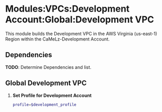 # Modules:VPCs:Development Account:Global:Development VPC

This module builds the Development VPC in the AWS Virginia (us-east-1) Region within the CaMeLz-Development Account.

## Dependencies

**TODO**: Determine Dependencies and list.

## Global Development VPC

1. **Set Profile for Development Account**

    ```bash
    profile=$development_profile
    ```
